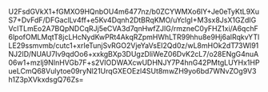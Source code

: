 U2FsdGVkX1+fGMXO9HQnbOU4m6477nz/b0ZCYWMXo6IY+Je0eTyKtL9XuS7+DvFdF/DFGaclLv4ff+e5Kv4Dqnh2DtBRqKMO/uYclgI+M3sx8JsX1GZdIGVcITLmEo2A7BQpNDCqRJj5eCVA3d7qnHwfZJlG/rmzneC0yFHZ1xi/A6qchF6lpofOMLMqtT8jcLHcNydKwPRt4AkqRZpmHWhLTR99hhu8e9Hj6alRqkvYTlLE29ssmvmb/cutc1+xrIeTunjSvRGO2VjeYaVsEI2Qd0z/wL8mHOk2dT73Wl91NJ2ID/NUAU7Iv9qdOo6+xxkgBXp3DUgzDliWeZ06DvK2cL7/o28ENgG4nuA06w1+mzlj9NInHVGb7F+s2VIODWAXcwUDHNJY7P4hnG42PMtgLUYHx1HPueLCmQ68Vulytoe09ryNl21UrqGXEOEzl4SUt8mwZH9yo6bd7WNvZOg9V3h1Z3pXVkxdsgQ76Zs=
